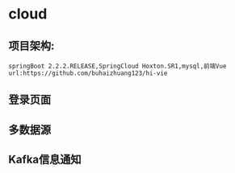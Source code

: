 # cloud
## 项目架构: 
```springBoot 2.2.2.RELEASE,SpringCloud Hoxton.SR1,mysql,前端Vue url:https://github.com/buhaizhuang123/hi-vie```
## 登录页面
## 多数据源
## Kafka信息通知
